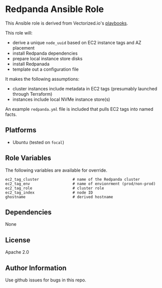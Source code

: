 Redpanda Ansible Role
=========

This Ansible role is derived from Vectorized.io's [playbooks](https://github.com/vectorizedio/deployment-automation/tree/main/ansible/playbooks).

This role will:

* derive a unique `node_uuid` based on EC2 instance tags and AZ placement
* install Redpanda dependencies
* prepare local instance store disks
* install Redpanada
* template out a configuration file

It makes the following assumptions:

* cluster instances include metadata in EC2 tags (presumably launched through Terraform)
* instances include local NVMe instance store(s)

An example `redpanda.yml` file is included that pulls EC2 tags into named facts.

Platforms
---------

* Ubuntu (tested on `focal`)

Role Variables
--------------
The following variables are available for override.

```
ec2_tag_cluster               # name of the Redpanda cluster
ec2_tag_env                   # name of envionrment (prod/non-prod)
ec2_tag_role                  # cluster role
ec2_tag_index                 # node ID
ghostname                     # derived hostname
```


Dependencies
------------

None

License
-------

Apache 2.0

Author Information
------------------
Use github issues for bugs in this repo.
